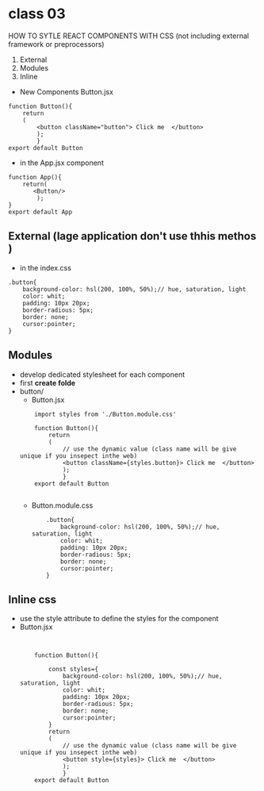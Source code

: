 # class 03
HOW TO SYTLE REACT COMPONENTS WITH CSS
(not including external framework or preprocessors)
1. External 
2. Modules
3. Inline

- New Components Button.jsx

```
function Button(){
    return 
    (
        <button className="button"> Click me  </button>
        );
        }
export default Button

```

- in the App.jsx component


```
function App(){
    return(
       <Button/>
        );
}
export default App

```
## External (lage application don't use thhis methos )
- in the index.css
```
.button{
    background-color: hsl(200, 100%, 50%);// hue, saturation, light
    color: whit;
    padding: 10px 20px;
    border-radious: 5px;
    border: none;
    cursor:pointer;
}

```
## Modules 
- develop dedicated stylesheet for each component 
- first **create folde**
- button/
    - Button.jsx
    ```
        import styles from './Button.module.css'

        function Button(){
            return 
            (
                // use the dynamic value (class name will be give unique if you insepect inthe web)
                <button className={styles.button}> Click me  </button>
                );
                }
        export default Button


    ```
    - Button.module.css
        ```
            .button{
                background-color: hsl(200, 100%, 50%);// hue, saturation, light
                color: whit;
                padding: 10px 20px;
                border-radious: 5px;
                border: none;
                cursor:pointer;
            }

        ```
## Inline css
- use the style attribute to define the styles for the component
- Button.jsx
    ```
      

        function Button(){

            const styles={
                background-color: hsl(200, 100%, 50%);// hue, saturation, light
                color: whit;
                padding: 10px 20px;
                border-radious: 5px;
                border: none;
                cursor:pointer;
            }
            return 
            (
                // use the dynamic value (class name will be give unique if you insepect inthe web)
                <button style={styles}> Click me  </button>
                );
                }
        export default Button


    ```